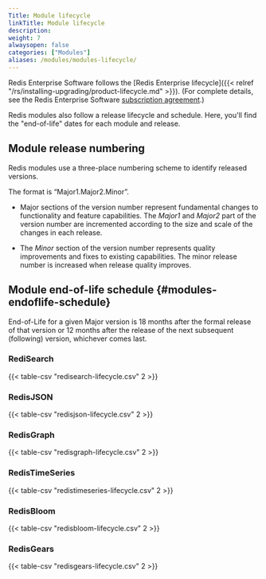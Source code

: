 ```yaml
---
Title: Module lifecycle
linkTitle: Module lifecycle
description:
weight: 7
alwaysopen: false
categories: ["Modules"]
aliases: /modules/modules-lifecycle/
---
```

Redis Enterprise Software follows the [Redis Enterprise lifecycle]({{< relref "/rs/installing-upgrading/product-lifecycle.md" >}}).  (For complete details, see the Redis Enterprise Software [subscription agreement](https://redis.com/software-subscription-agreement).)

Redis modules also follow a release lifecycle and schedule.  Here, you'll find the "end-of-life" dates for each module and release.

## Module release numbering

Redis modules use a three-place numbering scheme to identify released versions.

The format is “Major1.Major2.Minor”.

- Major sections of the version number represent fundamental changes to functionality and feature capabilities. The _Major1_ and _Major2_ part of the version number are incremented according to the size and scale of the changes in each release.

- The _Minor_ section of the version number represents quality improvements and fixes to existing capabilities.  The minor release number is increased when release quality improves.

## Module end-of-life schedule {#modules-endoflife-schedule}

End-of-Life for a given Major version is 18 months after the formal release of
that version or 12 months after the release of the next subsequent (following) version, whichever comes last.

### RediSearch

{{< table-csv "redisearch-lifecycle.csv" 2 >}}

### RedisJSON

{{< table-csv "redisjson-lifecycle.csv" 2 >}}

### RedisGraph

{{< table-csv "redisgraph-lifecycle.csv" 2 >}}

### RedisTimeSeries

{{< table-csv "redistimeseries-lifecycle.csv" 2 >}}

### RedisBloom

{{< table-csv "redisbloom-lifecycle.csv" 2 >}}

### RedisGears

{{< table-csv "redisgears-lifecycle.csv" 2 >}}
